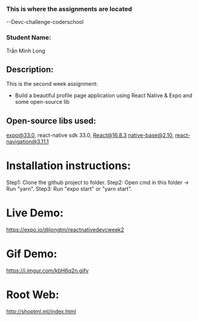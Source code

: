 ### This is where the assignments are located
--Devc-challenge-coderschool
### Student Name:
Trần Minh Long
## Description:
This is the second week assignment:
- Build a beautiful profile page application using React Native & Expo and some open-source lib
## Open-source libs used:
expo@33.0, react-native sdk 33.0, React@16.8.3
native-base@2.10, react-navigation@3.11.1
# Installation instructions:
Step1: Clone the github project to folder.
Step2: Open cmd in this folder -> Run "yarn".
Step3: Run "expo start" or "yarn start".
# Live Demo: 
https://expo.io/@longtm/reactnativedevcweek2
# Gif Demo:
https://i.imgur.com/kbH6q2n.gifv
# Root Web:
http://shoptml.ml/index.html

